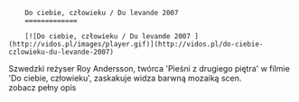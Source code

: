 
        Do ciebie, człowieku / Du levande 2007 
        =============
        
        [![Do ciebie, człowieku / Du levande 2007 ](http://vidos.pl/images/player.gif)](http://vidos.pl/do-ciebie-czlowieku-du-levande-2007)
        
        
 Szwedzki reżyser Roy Andersson, twórca 'Pieśni z drugiego piętra' w filmie 'Do ciebie, człowieku', zaskakuje widza barwną mozaiką scen. zobacz pełny opis
    